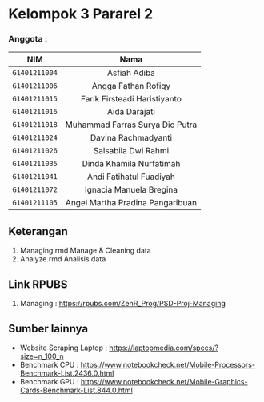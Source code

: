 # Kelompok 3 Pararel 2  
### Anggota :  
|    **NIM**   |              **Nama**             |
|:------------:|:---------------------------------:|
| `G1401211004`  |  Asfiah Adiba                     |
| `G1401211006`  |  Angga Fathan Rofiqy              |
| `G1401211015`  |  Farik Firsteadi Haristiyanto     |
| `G1401211016`  |  Aida Darajati                    |
| `G1401211018`  |  Muhammad Farras Surya Dio Putra  |
| `G1401211024`  |  Davina Rachmadyanti              |
| `G1401211026`  |  Salsabila Dwi Rahmi              |
| `G1401211035`  |  Dinda Khamila Nurfatimah         |
| `G1401211041`  |  Andi Fatihatul Fuadiyah          |
| `G1401211072`  |  Ignacia Manuela Bregina          |
| `G1401211105`  |  Angel Martha Pradina Pangaribuan |
## Keterangan  
1. Managing.rmd
   Manage & Cleaning data
2. Analyze.rmd
   Analisis data
  
## Link RPUBS  
1. Managing : https://rpubs.com/ZenR_Prog/PSD-Proj-Managing

## Sumber lainnya  
* Website Scraping Laptop : https://laptopmedia.com/specs/?size=n_100_n  
* Benchmark CPU : https://www.notebookcheck.net/Mobile-Processors-Benchmark-List.2436.0.html  
* Benchmark GPU : https://www.notebookcheck.net/Mobile-Graphics-Cards-Benchmark-List.844.0.html

